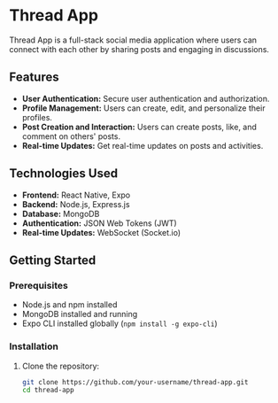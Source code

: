 # Thread App

Thread App is a full-stack social media application where users can connect with each other by sharing posts and engaging in discussions.

## Features

- **User Authentication:** Secure user authentication and authorization.
- **Profile Management:** Users can create, edit, and personalize their profiles.
- **Post Creation and Interaction:** Users can create posts, like, and comment on others' posts.
- **Real-time Updates:** Get real-time updates on posts and activities.

## Technologies Used

- **Frontend:** React Native, Expo
- **Backend:** Node.js, Express.js
- **Database:** MongoDB
- **Authentication:** JSON Web Tokens (JWT)
- **Real-time Updates:** WebSocket (Socket.io)

## Getting Started

### Prerequisites

- Node.js and npm installed
- MongoDB installed and running
- Expo CLI installed globally (`npm install -g expo-cli`)

### Installation

1. Clone the repository:

   ```bash
   git clone https://github.com/your-username/thread-app.git
   cd thread-app





